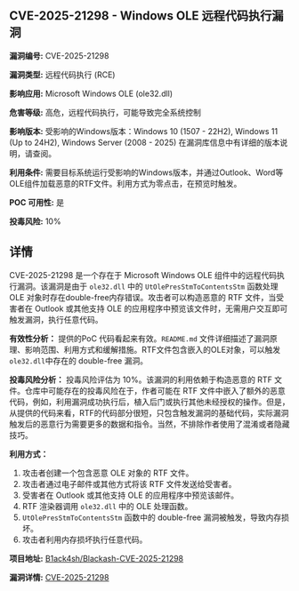 ## CVE-2025-21298 - Windows OLE 远程代码执行漏洞

**漏洞编号:** CVE-2025-21298

**漏洞类型:** 远程代码执行 (RCE)

**影响应用:** Microsoft Windows OLE (ole32.dll)

**危害等级:** 高危，远程代码执行，可能导致完全系统控制

**影响版本:** 受影响的Windows版本：Windows 10 (1507 - 22H2), Windows 11 (Up to 24H2), Windows Server (2008 - 2025) 在漏洞库信息中有详细的版本说明，请查阅。

**利用条件:** 需要目标系统运行受影响的Windows版本，并通过Outlook、Word等OLE组件加载恶意的RTF文件。利用方式为零点击，在预览时触发。

**POC 可用性:** 是

**投毒风险:** 10%

## 详情

CVE-2025-21298 是一个存在于 Microsoft Windows OLE 组件中的远程代码执行漏洞。该漏洞是由于 `ole32.dll` 中的 `UtOlePresStmToContentsStm` 函数处理 OLE 对象时存在double-free内存错误。攻击者可以构造恶意的 RTF 文件，当受害者在 Outlook 或其他支持 OLE 的应用程序中预览该文件时，无需用户交互即可触发漏洞，执行任意代码。

**有效性分析：**
提供的PoC 代码看起来有效。`README.md` 文件详细描述了漏洞原理、影响范围、利用方式和缓解措施。RTF文件包含嵌入的OLE对象，可以触发`ole32.dll`中存在的 double-free 漏洞。

**投毒风险分析：**
投毒风险评估为 10%。该漏洞的利用依赖于构造恶意的 RTF 文件。仓库中可能存在的投毒风险在于，作者可能在 RTF 文件中嵌入了额外的恶意代码，例如，利用漏洞成功执行后，植入后门或执行其他未经授权的操作。但是，从提供的代码来看，RTF的代码部分很短，只包含触发漏洞的基础代码，实际漏洞触发后的恶意行为需要更多的数据和指令。当然，不排除作者使用了混淆或者隐藏技巧。

**利用方式：**
1.  攻击者创建一个包含恶意 OLE 对象的 RTF 文件。
2.  攻击者通过电子邮件或其他方式将该 RTF 文件发送给受害者。
3.  受害者在 Outlook 或其他支持 OLE 的应用程序中预览该邮件。
4.  RTF 渲染器调用 `ole32.dll` 中的 OLE 处理函数。
5.  `UtOlePresStmToContentsStm` 函数中的 double-free 漏洞被触发，导致内存损坏。
6.  攻击者利用内存损坏执行任意代码。

**项目地址:** [B1ack4sh/Blackash-CVE-2025-21298](https://github.com/B1ack4sh/Blackash-CVE-2025-21298)

**漏洞详情:** [CVE-2025-21298](https://nvd.nist.gov/vuln/detail/CVE-2025-21298)